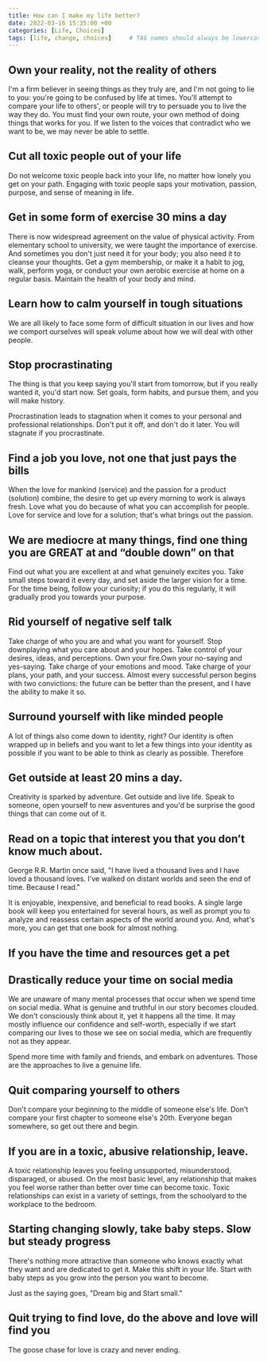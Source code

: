 ```yaml
---
title: How can I make my life better?
date: 2022-03-16 15:35:00 +00
categories: [Life, Choices]
tags: [life, change, choices]     # TAG names should always be lowercase
---
```



## Own your reality, not the reality of others

I'm a firm believer in seeing things as they truly are, and I'm not going to lie to you: you're going to be confused by life at times. You'll attempt to compare your life to others', or people will try to persuade you to live the way they do. You must find your own route, your own method of doing things that works for you. If we listen to the voices that contradict who we want to be, we may never be able to settle.

## Cut all toxic people out of your life

Do not welcome toxic people back into your life, no matter how lonely you get on your path. Engaging with toxic people saps your motivation, passion, purpose, and sense of meaning in life.

## Get in some form of exercise 30 mins a day

There is now widespread agreement on the value of physical activity. From elementary school to university, we were taught the importance of exercise. And sometimes you don't just need it for your body; you also need it to cleanse your thoughts. Get a gym membership, or make it a habit to jog, walk, perform yoga, or conduct your own aerobic exercise at home on a regular basis. Maintain the health of your body and mind.

## Learn how to calm yourself in tough situations

We are all likely to face some form of difficult situation in our lives and how we comport ourselves will speak volume about how we will deal with other people. 

## Stop procrastinating

The thing is that you keep saying you'll start from tomorrow, but if you really wanted it, you'd start now. Set goals, form habits, and pursue them, and you will make history.

Procrastination leads to stagnation when it comes to your personal and professional relationships. Don't put it off, and don't do it later. You will stagnate if you procrastinate.


## Find a job you love, not one that just pays the bills

When the love for mankind (service) and the passion for a product (solution) combine, the desire to get up every morning to work is always fresh. Love what you do because of what you can accomplish for people. Love for service and love for a solution; that's what brings out the passion.

## We are mediocre at many things, find one thing you are GREAT at and “double down” on that

Find out what you are excellent at and what genuinely excites you. Take small steps toward it every day, and set aside the larger vision for a time. For the time being, follow your curiosity; if you do this regularly, it will gradually prod you towards your purpose.
## Rid yourself of negative self talk

Take charge of who you are and what you want for yourself. Stop downplaying what you care about and your hopes. Take control of your desires, ideas, and perceptions. Own your fire.Own your no-saying and yes-saying. Take charge of your emotions and mood. Take charge of your plans, your path, and your success. Almost every successful person begins with two convictions: the future can be better than the present, and I have the ability to make it so.

## Surround yourself with like minded people

A lot of things also come down to identity, right? Our identity is often wrapped up in beliefs and you want to let a few things into your identity as possible if you want to be able to think as clearly as possible. Therefore 

## Get outside at least 20 mins a day.

Creativity is sparked by adventure. Get outside and live life. Speak to someone, open yourself to new asventures and you'd be surprise the good things that can come out of it.

## Read on a topic that interest you that you don’t know much about.

George R.R. Martin once said, "I have lived a thousand lives and I have loved a thousand loves. I've walked on distant worlds and seen the end of time. Because I read."

It is enjoyable, inexpensive, and beneficial to read books. A single large book will keep you entertained for several hours, as well as prompt you to analyze and reassess certain aspects of the world around you. And, what's more, you can get that one book for almost nothing.

## If you have the time and resources get a pet

## Drastically reduce your time on social media

We are unaware of many mental processes that occur when we spend time on social media. What is genuine and truthful in our story becomes clouded. We don't consciously think about it, yet it happens all the time. It may mostly influence our confidence and self-worth, especially if we start comparing our lives to those we see on social media, which are frequently not as they appear.

Spend more time with family and friends, and embark on adventures. Those are the approaches to live a genuine life.

## Quit comparing yourself to others

Don't compare your beginning to the middle of someone else's life. Don't compare your first chapter to someone else's 20th. Everyone began somewhere, so get out there and begin.

## If you are in a toxic, abusive relationship, leave.

A toxic relationship leaves you feeling unsupported, misunderstood, disparaged, or abused. On the most basic level, any relationship that makes you feel worse rather than better over time can become toxic. Toxic relationships can exist in a variety of settings, from the schoolyard to the workplace to the bedroom.

## Starting changing slowly, take baby steps. Slow but steady progress

There's nothing more attractive than someone who knows exactly what they want and are dedicated to get it. Make this shift in your life. Start with baby steps as you grow into the person you want to become. 

Just as the saying goes, "Dream big and Start small."
## Quit trying to find love, do the above and love will find you

The goose chase for love is crazy and never ending. 

